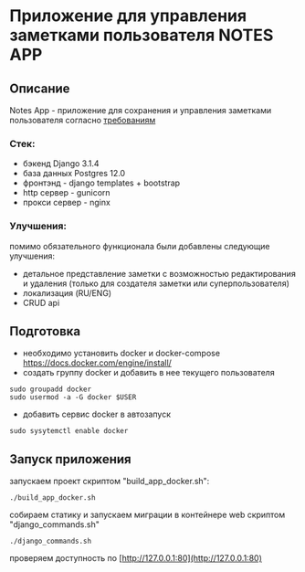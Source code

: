 # Приложение для управления заметками пользователя NOTES APP

## Описание
Notes App - приложение для сохранения и управления заметками пользователя согласно [требованиям](https://disk.yandex.ru/i/kS4uO2KN2t3ELA)

### Стек:
- бэкенд Django 3.1.4
- база данных Postgres 12.0
- фронтэнд - django templates + bootstrap
- http сервер - gunicorn
- прокси сервер - nginx

### Улучшения:

помимо обязательного функционала были добавлены следующие улучшения:

 - детальное представление заметки с возможностью редактирования и удаления (только для создателя заметки или суперпользователя)
 - локализация (RU/ENG)
 - CRUD api

## Подготовка
 - необходимо установить docker и docker-compose https://docs.docker.com/engine/install/
 - создать группу docker и добавить в нее текущего пользователя
```commandline
sudo groupadd docker
sudo usermod -a -G docker $USER
```
 - добавить сервис docker в автозапуск
```commandline
sudo sysytemctl enable docker
```

## Запуск приложения
запускаем проект скриптом "build_app_docker.sh":
```commandline
./build_app_docker.sh
```
собираем статику и запускаем миграции в контейнере web скриптом "django_commands.sh"
```commandline
./django_commands.sh
```

проверяем доступность по [http://127.0.0.1:80](http://127.0.0.1:80)
